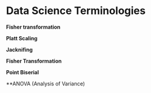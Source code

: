 Data Science Terminologies
==========


**Fisher transformation**


**Platt Scaling**


**Jacknifing**


**Fisher Transformation**

**Point Biserial**

**ANOVA (Analysis of Variance)
